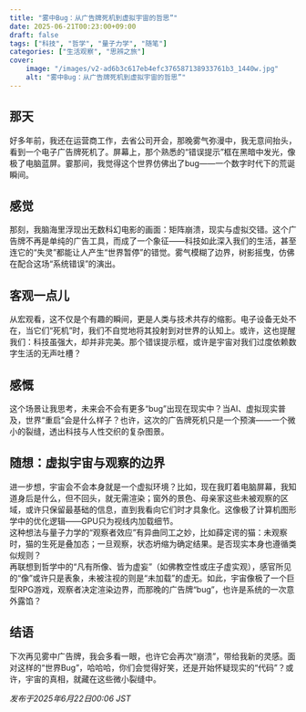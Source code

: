 ```yaml
---
title: "雾中Bug：从广告牌死机到虚拟宇宙的哲思”"
date: 2025-06-21T00:23:00+09:00
draft: false
tags: ["科技", "哲学", "量子力学", "随笔"]
categories: ["生活观察", "思辨之旅"]
cover:
    image: "/images/v2-ad6b3c617eb4efc376587138933761b3_1440w.jpg" 
    alt: "雾中Bug：从广告牌死机到虚拟宇宙的哲思”"
---
```



## 那天
好多年前，我还在运营商工作，去省公司开会，那晚雾气弥漫中，我无意间抬头，看到一个电子广告牌死机了。屏幕上，那个熟悉的“错误提示”框在黑暗中发光，像极了电脑蓝屏。霎那间，我觉得这个世界仿佛出了bug——一个数字时代下的荒诞瞬间。

## 感觉
那刻，我脑海里浮现出无数科幻电影的画面：矩阵崩溃，现实与虚拟交错。这个广告牌不再是单纯的广告工具，而成了一个象征——科技如此深入我们的生活，甚至连它的“失灵”都能让人产生“世界暂停”的错觉。雾气模糊了边界，树影摇曳，仿佛在配合这场“系统错误”的演出。

## 客观一点儿
从宏观看，这不仅是个有趣的瞬间，更是人类与技术共存的缩影。电子设备无处不在，当它们“死机”时，我们不自觉地将其投射到对世界的认知上。或许，这也提醒我们：科技虽强大，却并非完美。那个错误提示框，或许是宇宙对我们过度依赖数字生活的无声吐槽？

## 感慨
这个场景让我思考，未来会不会有更多“bug”出现在现实中？当AI、虚拟现实普及，世界“重启”会是什么样子？也许，这次的广告牌死机只是一个预演——一个微小的裂缝，透出科技与人性交织的复杂图景。

## 随想：虚拟宇宙与观察的边界
进一步想，宇宙会不会本身就是一个虚拟环境？比如，现在我盯着电脑屏幕，我知道身后是什么，但不回头，就无需渲染；窗外的景色、母亲家这些未被观察的区域，或许只保留最基础的信息，直到我看向它们时才具象化。这像极了计算机图形学中的优化逻辑——GPU只为视线内加载细节。  
这种想法与量子力学的“观察者效应”有异曲同工之妙，比如薛定谔的猫：未观察时，猫的生死是叠加态；一旦观察，状态坍缩为确定结果。是否现实本身也遵循类似规则？  
再联想到哲学中的“凡有所像、皆为虚妄”（如佛教空性或庄子虚实观），感官所见的“像”或许只是表象，未被注视的则是“未加载”的虚无。如此，宇宙像极了一个巨型RPG游戏，观察者决定渲染边界，而那晚的广告牌“bug”，也许是系统的一次意外露馅？

## 结语
下次再见雾中广告牌，我会多看一眼，也许它会再次“崩溃”，带给我新的灵感。面对这样的“世界Bug”，哈哈哈，你们会觉得好笑，还是开始怀疑现实的“代码”？或许，宇宙的真相，就藏在这些微小裂缝中。

*发布于2025年6月22日00:06 JST*